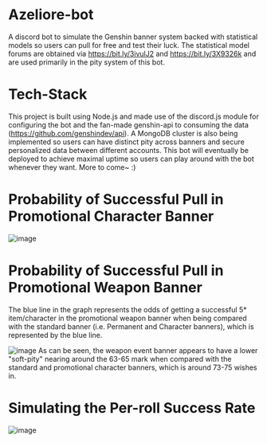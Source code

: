 # Azeliore-bot
A discord bot to simulate the Genshin banner system backed with statistical models so users can pull for free and test their luck. 
The statistical model forums are obtained via https://bit.ly/3ivulJ2 and https://bit.ly/3X9326k and are used primarily in the pity system of this bot.

# Tech-Stack
This project is built using Node.js and made use of the discord.js module for configuring the bot and the fan-made genshin-api to consuming the data 
(https://github.com/genshindev/api). A MongoDB cluster is also being implemented so users can have distinct pity across banners and secure personalized data between
different accounts. This bot will eventually be deployed to achieve maximal uptime so users can play around with the bot whenever they want. More to come~ :)

# Probability of Successful Pull in Promotional Character Banner
![image](https://user-images.githubusercontent.com/97481912/212567571-6e2fb94a-5de9-4c1c-9fc8-b354bd524e54.png)

# Probability of Successful Pull in Promotional Weapon Banner

The blue line in the graph represents the odds of getting a successful 5* item/character in the promotional weapon banner 
when being compared with the standard banner (i.e. Permanent and Character banners), which is represented by the blue line.

![image](https://user-images.githubusercontent.com/97481912/212567638-b8c35a2d-f577-4696-9eaa-3817827a1f08.png)
As can be seen, the weapon event banner appears to have a lower "soft-pity" nearing around the 63-65 mark when compared with the standard 
and promotional character banners, which is around 73-75 wishes in.

# Simulating the Per-roll Success Rate
![image](https://user-images.githubusercontent.com/97481912/212567680-0c4ebd2d-34f8-4df7-ac39-cfa6e4c1e80b.png)
